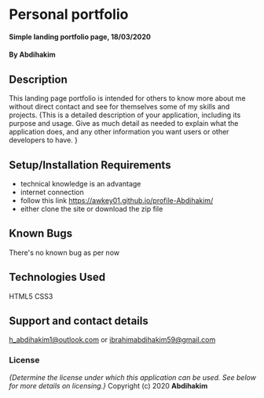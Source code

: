 # Personal portfolio
#### Simple landing portfolio page, 18/03/2020
#### By **Abdihakim**
## Description
This landing page portfolio is intended for others to know more about me without direct contact and see for themselves some of my skills and projects.
{This is a detailed description of your application, including its purpose and usage.  Give as much detail as needed to explain what the application does, and any other information you want users or other developers to have. }
## Setup/Installation Requirements
* technical knowledge is an advantage
* internet connection
* follow this link https://awkey01.github.io/profile-Abdihakim/
* either clone the site or download the zip file
## Known Bugs
There's no known bug as per now
## Technologies Used
HTML5
CSS3
## Support and contact details
h_abdihakim1@outlook.com or ibrahimabdihakim59@gmail.com
### License
*{Determine the license under which this application can be used.  See below for more details on licensing.}*
Copyright (c) 2020 **Abdihakim**
